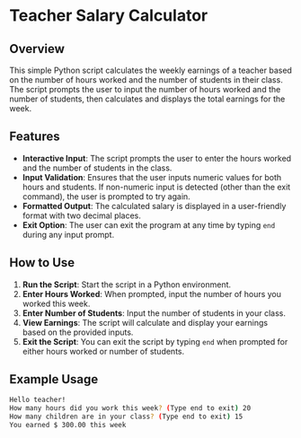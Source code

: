 # Teacher Salary Calculator

## Overview

This simple Python script calculates the weekly earnings of a teacher based on the number of hours worked and the number of students in their class. The script prompts the user to input the number of hours worked and the number of students, then calculates and displays the total earnings for the week.

## Features

- **Interactive Input**: The script prompts the user to enter the hours worked and the number of students in the class.
- **Input Validation**: Ensures that the user inputs numeric values for both hours and students. If non-numeric input is detected (other than the exit command), the user is prompted to try again.
- **Formatted Output**: The calculated salary is displayed in a user-friendly format with two decimal places.
- **Exit Option**: The user can exit the program at any time by typing `end` during any input prompt.

## How to Use

1. **Run the Script**: Start the script in a Python environment.
2. **Enter Hours Worked**: When prompted, input the number of hours you worked this week.
3. **Enter Number of Students**: Input the number of students in your class.
4. **View Earnings**: The script will calculate and display your earnings based on the provided inputs.
5. **Exit the Script**: You can exit the script by typing `end` when prompted for either hours worked or number of students.

## Example Usage

```bash
Hello teacher!
How many hours did you work this week? (Type end to exit) 20
How many children are in your class? (Type end to exit) 15
You earned $ 300.00 this week
